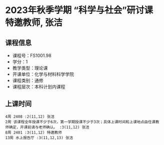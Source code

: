 # 2023年秋季学期 “科学与社会”研讨课 特邀教师, 张洁






## 课程信息

- 课程号：FS1001.98
- 学分：1
- 教学类型：理论课
- 开课单位：化学与材料科学学院
- 课程类别：通修
- 课程层次：本科计划内课程

## 上课时间

```
4周 2408 :2(11,12) 张洁
2周 该课程全年授课不少于6次，第一学期授课不少于3次；具体上课时间和上课地点由任课教师确定，开课前请与老师确认。 :3(11,12) 张洁
8周 2401 :3(11,12) 特邀教师
13周 水上报告厅 :3(11,12,13) 张洁
```

